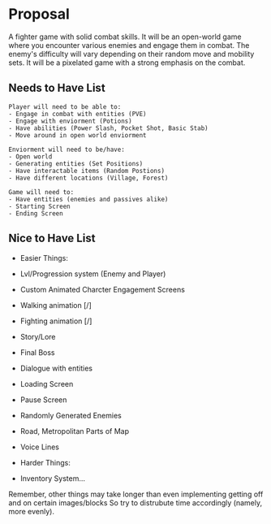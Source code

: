 # Proposal 

A fighter game with solid combat skills. It will be an open-world game where you encounter various enemies and engage them in combat. The enemy's difficulty will vary depending on their random move and mobility sets. It will be a pixelated game with a strong emphasis on the combat.

## Needs to Have List

    Player will need to be able to:
    - Engage in combat with entities (PVE)
    - Engage with enviorment (Potions)
    - Have abilities (Power Slash, Pocket Shot, Basic Stab) 
    - Move around in open world enviorment

    Enviorment will need to be/have:
    - Open world 
    - Generating entities (Set Positions)
    - Have interactable items (Random Postions)
    - Have different locations (Village, Forest)

    Game will need to:
    - Have entities (enemies and passives alike)
    - Starting Screen
    - Ending Screen

## Nice to Have List

- Easier Things:
- Lvl/Progression system (Enemy and Player)
- Custom Animated Charcter Engagement Screens 
- Walking animation [/]
- Fighting animation [/]
- Story/Lore
- Final Boss
- Dialogue with entities
- Loading Screen 
- Pause Screen
- Randomly Generated Enemies 
- Road, Metropolitan Parts of Map
- Voice Lines 

- Harder Things:
- Inventory System...

Remember, other things may take longer than even implementing getting off and on certain images/blocks
So try to distrubute time accordingly (namely, more evenly).